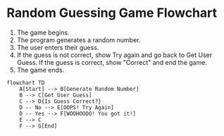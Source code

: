 # Random Guessing Game Flowchart
1. The game begins.
2. The program generates a random number.
3. The user enters their guess.
4. If the guess is not correct, show Try again and go back to Get User Guess.
If the guess is correct, show "Correct" and end the game.
5. The game ends.



```mermaid
flowchart TD
    A[Start] --> B[Generate Random Number]
    B --> C[Get User Guess]
    C --> D{Is Guess Correct?}
    D -- No --> E[OOPS! Try Again]
    D -- Yes --> F[WOOHOOOO! You got it!]
    E --> C
    F --> G[End]

